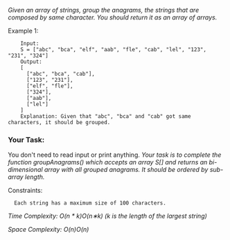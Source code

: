 *Given an array of strings, group the anagrams, the strings that are composed by same character. You should return it as an array of arrays.*

Example 1:

```
    Input:
    S = ["abc", "bca", "elf", "aab", "fle", "cab", "lel", "123", "231", "324"]
    Output:
    [
      ["abc", "bca", "cab"],
      ["123", "231"],
      ["elf", "fle"],
      ["324"],
      ["aab"],
      ["lel"]
    ]
    Explanation: Given that "abc", "bca" and "cab" got same characters, it should be grouped.
```

### Your Task:
You don't need to read input or print anything. *Your task is to complete the function groupAnagrams() which accepts an array S[] and returns an bi-dimensional array with all grouped anagrams. It should be ordered by sub-array length.*


Constraints:
```
  Each string has a maximum size of 100 characters.
```


*Time Complexity: O(n * k)O(n∗k) (k is the length of the largest string)*

*Space Complexity: O(n)O(n)*
